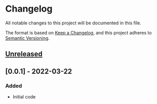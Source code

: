 # Changelog
All notable changes to this project will be documented in this file.

The format is based on [Keep a Changelog](https://keepachangelog.com/en/1.0.0/),
and this project adheres to [Semantic Versioning](https://semver.org/spec/v2.0.0.html).

## [Unreleased]

## [0.0.1] - 2022-03-22
### Added
- Initial code

[Unreleased]: https://github.com/dinoperovic/django-salesman-stripe/compare/0.1.0...HEAD
[0.1.0]: https://github.com/dinoperovic/django-salesman-stripe/releases/tag/0.1.0
